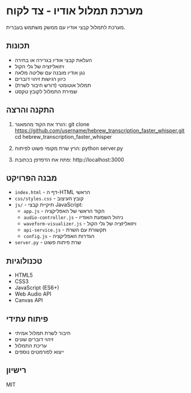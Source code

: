 # מערכת תמלול אודיו - צד לקוח

מערכת לתמלול קבצי אודיו עם ממשק משתמש בעברית.

## תכונות

- העלאת קבצי אודיו בגרירה או בחירה
- ויזואליזציה של גלי הקול
- נגן אודיו מובנה עם שליטה מלאה
- כיוון רגישות זיהוי דוברים
- תמלול אוטומטי (דורש חיבור לשרת)
- שמירת התמלול לקובץ טקסט

## התקנה והרצה

1. הורד את הקוד מהמאגר: 
git clone https://github.com/username/hebrew_transcription_faster_whisper.git
cd hebrew_transcription_faster_whisper

2. הרץ שרת מקומי פשוט לפיתוח:
python server.py

3. פתח את הדפדפן בכתובת:
http://localhost:3000

## מבנה הפרויקט

- `index.html` - דף ה-HTML הראשי
- `css/styles.css` - קובץ העיצוב
- `js/` - תיקיית קבצי JavaScript:
  - `app.js` - הקוד הראשי של האפליקציה
  - `audio-controller.js` - ניהול השמעת האודיו
  - `waveform-visualizer.js` - ויזואליזציה של גלי הקול
  - `api-service.js` - תקשורת עם השרת
  - `config.js` - הגדרות האפליקציה
- `server.py` - שרת פיתוח פשוט

## טכנולוגיות

- HTML5
- CSS3
- JavaScript (ES6+)
- Web Audio API
- Canvas API

## פיתוח עתידי

- חיבור לשרת תמלול אמיתי
- זיהוי דוברים שונים
- עריכת התמלול
- ייצוא לפורמטים נוספים

## רישיון

MIT